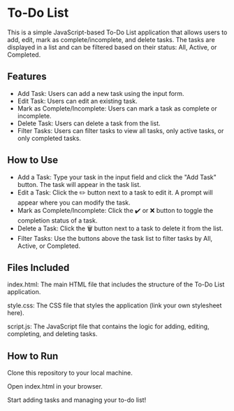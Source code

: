 ﻿# To-Do List

This is a simple JavaScript-based To-Do List application that allows users to add, edit, mark as complete/incomplete, and delete tasks. The tasks are displayed in a list and can be filtered based on their status: All, Active, or Completed.

## Features

- Add Task: Users can add a new task using the input form.
- Edit Task: Users can edit an existing task.
- Mark as Complete/Incomplete: Users can mark a task as complete or incomplete.
- Delete Task: Users can delete a task from the list.
- Filter Tasks: Users can filter tasks to view all tasks, only active tasks, or only completed tasks.

## How to Use

- Add a Task: Type your task in the input field and click the "Add Task" button. The task will appear in the task list.
- Edit a Task: Click the ✏️ button next to a task to edit it. A prompt will appear where you can modify the task.
- Mark as Complete/Incomplete: Click the ✔️ or ❌ button to toggle the completion status of a task.
- Delete a Task: Click the 🗑️ button next to a task to delete it from the list.
- Filter Tasks: Use the buttons above the task list to filter tasks by All, Active, or Completed.
  
## Files Included

index.html: The main HTML file that includes the structure of the To-Do List application.

style.css: The CSS file that styles the application (link your own stylesheet here).

script.js: The JavaScript file that contains the logic for adding, editing, completing, and deleting tasks.

## How to Run

Clone this repository to your local machine.

Open index.html in your browser.

Start adding tasks and managing your to-do list!

